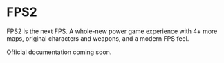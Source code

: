 # FPS2
FPS2 is the next FPS. A whole-new power game experience with 4+ more maps, original characters and weapons, and a modern FPS feel.

Official documentation coming soon.
